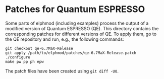# Patches for Quantum ESPRESSO

Some parts of elphmod (including examples) process the output of a modified
version of Quantum ESPRESSO (QE). This directory contains the corresponding
patches for different versions of QE. To apply them, go to the QE repository
and run, e.g., the following commands:

    git checkout qe-6.7MaX-Release
    git apply /path/to/elphmod/patches/qe-6.7MaX-Release.patch
    ./configure
    make pw pp ph epw

The patch files have been created using `git diff -U0`.

